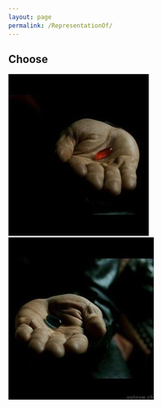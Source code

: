 ```yaml
---
layout: page
permalink: /RepresentationOf/
---
```



## Choose
<a href="http://ww3.unipark.de/uc/CDS/6d56/" ><img src="/images/red pill.png" alt="Bild"/></a><a href="http://ww3.unipark.de/uc/CDS/5c4b/" ><img src="/images/blue pill.png" alt="Bild"/></a>